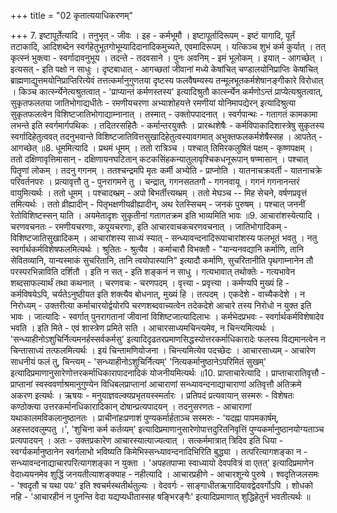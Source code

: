 +++
title = "02 कृतात्ययाधिकरणम्"

+++
7. इष्टापूर्तेत्यादि । तनुभृत् - जीवः । इह - कर्मभूमौ । इष्टापूर्तादिरूपम् - इष्टं यागादि, पूर्तं तटाकादि, आदिशब्देन स्वर्गहेतुभूतगोभूम्यादिदानादिकमुच्यते, एवमादिरूपम् । यत्किञ्च शुभं कर्म कुर्यात् । तत् कृत्स्नं भुक्त्वा - स्वर्गादावनुभूय । तदन्ते - तदवसाने । पुनः अवनिम् - इमं भूलोकम् । इयात् - आगच्छेत् । इत्यसत् - इति पक्षो न साधुः । दृष्टबाधात् - आगच्छतां जीवानां मध्ये केषांचित् चण्डालयोनिप्राप्तिः केषांचित् ब्राह्मणाद्युत्तमयोनिप्राप्तिरित्येवं तत्तत्कर्मानुगुणतया दृष्टस्य फलवैषम्यस्य तन्मूलभूतकर्मशेषानङ्गीकारे विरोधात् । किञ्च कार्त्स्न्येनेत्यश्रुतत्वात् - 'प्राप्यान्तं कर्मणस्तस्य' इत्यादिश्रुतौ कार्त्स्न्येन कर्मणोऽन्तं प्राप्येत्यश्रुतत्वात्, सुकृतफलतया जातिभोगाद्यधीतेः - रमणीयचरणा अभ्याशोहयत्ते रमणीयां योनिमापद्येरन् इत्यादिश्रुत्या सुकृतफलत्वेन विशिष्टजातिभोगाद्याम्नानात् । तस्मात् - उक्तोपपादनात् । स्वर्गपान्थः - गतागतं कामकामा लभन्ते इति स्वर्गमार्गपथिकः । तदितरसहितैः - कर्मान्तरयुक्तैः । प्रारब्धशेषैः - कर्मविपाकादिशास्त्रेषु सुकृतस्य स्वर्गादिहेतुत्ववत् तदनुभवान्ते विशिष्टजातिवित्तसुखादिहेतुत्वस्यावगमात् अभुक्तफलकर्मशेषैस्सह । आपतेत् - आगच्छेत् ॥8. धूममित्यादि । प्रथमं धूमम् । ततो रात्रिञ्च । पश्चात् तिमिरकलुषितं पक्षम् - कृष्णपक्षम् । ततो दक्षिणावृत्तिमासान् - दक्षिणायनघटितान् कटकसिंहकन्यातुलावृश्चिकधनूरूपान् षण्मासान् । पश्चात् पितॄणां लोकम् । तदनु गगनम् । ततश्चन्द्रमपि मृतः कर्मी अभ्येति - प्राप्नोति । यातनाचक्रवर्ती - यातनाचक्रे परिवर्तनपरः । प्रत्यावृत्तौ तु - पुनरागमने तु । चन्द्रात्, गगनसततगौ - गगनवायू । गगनं गगनानन्तरं वायुमित्यर्थः । ततो धूमम् । पश्चादब्भ्रम् - अपो बिभर्तीत्त्यब्भ्रम् । ततो मेघञ्च -- मिह सेचने, वर्षणप्रवृत्तं तमित्यर्थः । ततो व्रीह्यादीन् - पितृभक्षणीयव्रीह्यादीन्, अथ रेतस्सिचम् - जनकं पुरुषम् । पश्चात् जननीं रेतोविशिष्टस्सन् याति । अयमेतादृशः सुकृतीनां गतागतक्रम इति भाव्यमिति भावः ॥9. आचारांशस्येत्यादि । चरणवचनतः - रमणीयचरणाः, कपूयचरणाः, इति आचारवाचकचरणवचनात् । जातिभोगादिकम् - विशिष्टजातिसुखादिकम् । आचारांशस्य साध्यं स्यात् - सन्ध्यावन्दनादिरूपाचारांशस्य फलभूतं भवतु । नतु स्वर्गार्थकर्मविशेषफलमित्यर्थः । श्रुतितः - श्रुत्यैव । कर्माचारौ विभक्तौ - "यान्यनवद्यानि कर्माणि, तानि सेवितव्यानि, यान्यस्माकं सुचरितानि, तानि त्वयोपास्यानि" इत्यादौ कर्माणि, सुचरितानीति पृथगाम्नानेन तौ परस्परभिन्नाविति दर्शितौ । इति न सत् - इति शङ्कनं न साधु । गत्यभावात् तथोक्तेः - गत्यभावेन शब्दसाफल्यार्थं तथा कथनात् । चरणवचः - चरणपदम् । वृत्त्या - प्रवृत्त्या । कर्मण्यपि मुख्यं हि - कर्मविषयेऽपि, चर्यतेऽनुष्ठीयत इति शक्त्यैव बोधनात्, मुख्यं हि । तत्पदम् । एकदेशे - वाच्यैकदेशे । न निरोध्यम् - उक्तरीत्या कर्माचारयोर्द्वयोरपि चरणशब्दवाच्यत्वेन तदेकदेशे आचारे तस्य निरोधो न युक्त इति भावः । जात्यादिः - स्वर्गात् पुनरागतानां जीवानां विशिष्टजात्यादिलाभः । कर्मभेदप्रभवः - स्वर्गार्थकर्मविशेषादेव भवति । इति मिते - एवं शास्त्रेण प्रमिते सति । आचारसाध्यमचिन्त्यमेव, न चिन्त्यमित्यर्थः । 'सन्ध्याहीनोऽशुचिर्नित्यमनर्हस्सर्वकर्मसु' इत्यादिदृढतरप्रमाणसिद्धस्योत्तरकर्माधिकारादेः फलस्य विद्यमानत्वेन न चिन्तासाध्यं तत्फलमित्यर्थः । इयं चिन्तामणियोजना । चिन्त्यमित्येव पदच्छेदः । आचारसाध्यम् - आचारेण साधनीयं फलं तु, चिन्त्यम् - 'सन्ध्याहीनोऽशुचिर्नित्यम्' 'नित्यकर्मानुष्ठानेऽपरिमितं सुखम्' इत्यादिप्रमाणानुसारेणोत्तरकर्माधिकारापादनादिकं योजनीयमित्यर्थः ॥10. प्राप्ताचारेत्यादि । प्राप्ताचारातिवृत्तौ - प्राप्तानां स्वस्ववर्णाश्रमानुगुण्येन विधिबलप्राप्तानां आचाराणां सन्ध्यावन्दनाद्याचाराणां अतिवृत्तौ अतिक्रमे अकरण इत्यर्थः । ऋषयः - मनुयाज्ञवल्क्यप्रभृतयस्स्मर्तारः । प्रतिपदं प्रत्यवायान् सस्मरुः - विशेषतः कण्ठोक्त्या उत्तरकर्मानधिकारादिकान् दोषान्प्रत्यपादयन् । तदनुसरणतः - आचाराणां यथाकालमविकलानुष्ठानतः । प्राचीनांहःप्रणाशं पुण्यकर्मार्हताञ्च सस्मरुः - 'यदह्ना पापमकार्षम्, अहस्तदवलुम्पतु ।', 'शुचिना कर्म कर्तव्यम्' इत्यादिप्रमाणानुसारेणोपात्तदुरितनिवृत्तिं पुण्यकर्मानुष्ठानयोग्यताञ्च प्रत्यपादयन् । अतः - उक्तप्रकारेण आचारस्यात्याज्यत्वात् । सत्कर्ममात्रात् त्रिदिव इति धिया - स्वर्ग्यकर्मानुष्ठानेन स्वर्गलाभो भविष्यति किमेभिस्सन्ध्यावन्दनादिभिरिति बुद्ध्या । तत्परित्यागशङ्का न - सन्ध्यावन्दनाद्याचारपरित्यागशङ्का न युक्ता । 'अपहतपाप्मा स्वाध्यायो देवपवित्रं वा एतत्' इत्यादिप्रमाणेन वेदाध्ययनमेव शुद्धिं जनयतीत्याशङ्क्याह - नहीत्यादि । आचारप्रहीणे - आचारशून्ये पुरुषे । श्वदृतिजलसमः - 'श्वदृतौ च यथा पयः' इति श्वचर्मस्थतीर्थतुल्यः । वेदवर्गः - साङ्गाधीतऋगादियावद्वेदवर्गोऽपि । शोधको नहि - 'आचारहीनं न पुनन्ति वेदा यद्यप्यधीतास्सह षङ्भिरङ्गैः' इत्यादिप्रमाणात् शुद्धिहेतुर्न भवतीत्यर्थः ॥